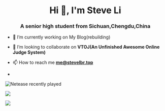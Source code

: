 <h1 align="center">Hi 👋, I'm Steve Li</h1>
<h3 align="center">A senior high student from Sichuan,Chengdu,China</h3>

- 🔭 I’m currently working on My Blog(rebuilding)

- 👯 I’m looking to collaborate on **VTOJ(An Unfinished Awesome Online Judge System)**

- 📫 How to reach me **me@stevelbr.top**
- 
![Netease recently played](https://netease-recent-profile.vercel.app/?id=1941365417)

![](https://genshin-card.getloli.com/30/273618005.png)

![](https://github-readme-stats.vercel.app/api?username=lbr77&count_private=true&show_icons=true&theme=buefy)
